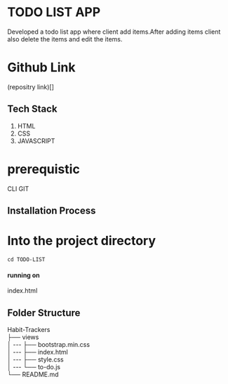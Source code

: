 # TODO LIST APP
Developed a todo list app where client add items.After adding items client also delete the items and edit the items.

# Github Link
(repositry link)[]

## Tech Stack

1. HTML
2. CSS
3. JAVASCRIPT

# prerequistic
CLI
GIT


## Installation Process

# Into the project directory

`cd TODO-LIST`

#### running on
 index.html

 ## Folder Structure


Habit-Trackers <br>
├── views <br>
│ --- ├── bootstrap.min.css <br>
│ --- ├── index.html <br>
│ --- ├── style.css <br>
│ --- └── to-do.js <br>
└── README.md <br>
